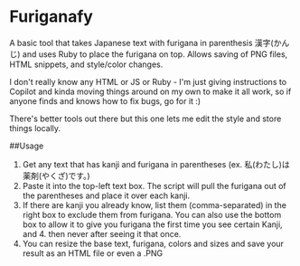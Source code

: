 # Furiganafy
A basic tool that takes Japanese text with furigana in parenthesis 漢字(かんじ) and uses Ruby to place the furigana on top. Allows saving of PNG files, HTML snippets, and style/color changes.

I don't really know any HTML or JS or Ruby - I'm just giving instructions to Copilot and kinda moving things around on my own to make it all work, so if anyone finds and knows how to fix bugs, go for it :)

There's better tools out there but this one lets me edit the style and store things locally. 


##Usage
1. Get any text that has kanji and furigana in parentheses (ex. 私(わたし)は薬剤(やくざ)です。)
2. Paste it into the top-left text box. The script will pull the furigana out of the parentheses and place it over each kanji.
3. If there are kanji you already know, list them (comma-separated) in the right box to exclude them from furigana. You can also use the bottom box to allow it to give you furigana the first time you see certain Kanji, and 4. then never after seeing it that once.
4. You can resize the base text, furigana, colors and sizes and save your result as an HTML file or even a .PNG

